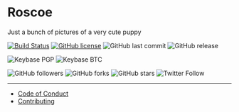 # Roscoe
Just a bunch of pictures of a very cute puppy

[![Build Status](https://travis-ci.org/shgysk8zer0/roscoe.svg?branch=master)](https://travis-ci.org/shgysk8zer0/roscoe)
[![GitHub license](https://img.shields.io/github/license/shgysk8zer0/roscoe.svg)](https://github.com/shgysk8zer0/roscoe/blob/master/LICENSE)
![GitHub last commit](https://img.shields.io/github/last-commit/shgysk8zer0/roscoe.svg)
![GitHub release](https://img.shields.io/github/release/shgysk8zer0/roscoe.svg)

![Keybase PGP](https://img.shields.io/keybase/pgp/shgysk8zer0.svg)
![Keybase BTC](https://img.shields.io/keybase/btc/shgysk8zer0.svg)

![GitHub followers](https://img.shields.io/github/followers/shgysk8zer0.svg?style=social)
![GitHub forks](https://img.shields.io/github/forks/shgysk8zer0/roscoe.svg?style=social)
![GitHub stars](https://img.shields.io/github/stars/shgysk8zer0/roscoe.svg?style=social)
![Twitter Follow](https://img.shields.io/twitter/follow/shgysk8zer0.svg?style=social)
- - - 

- [Code of Conduct](./.github/CODE_OF_CONDUCT.md)
- [Contributing](./.github/CONTRIBUTING.md)
